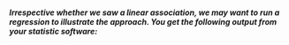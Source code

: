 ##### Irrespective whether we saw a linear association, we may want to run a regression to illustrate the approach. You get the following output from your statistic software:
